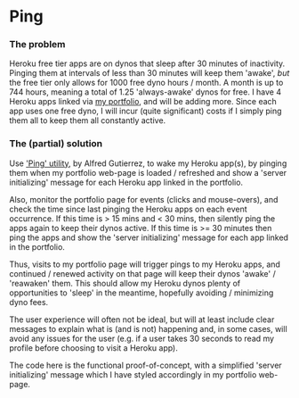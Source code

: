 # Ping

### The problem

Heroku free tier apps are on dynos that sleep after 30 minutes of inactivity. Pinging them at intervals of less than 30 minutes will keep them 'awake', _but_ the free tier only allows for 1000 free dyno hours / month. A month is up to 744 hours, meaning a total of 1.25 'always-awake' dynos for free. I have 4 Heroku apps linked via [my portfolio](https://simontharby.com/), and will be adding more. Since each app uses one free dyno, I will incur (quite significant) costs if I simply ping them all to keep them all constantly active.

### The (partial) solution

Use ['Ping' utility](http://github.com/alfg/ping.js), by Alfred Gutierrez, to wake my Heroku app(s), by pinging them when my portfolio web-page is loaded / refreshed and show a 'server initializing' message for each Heroku app linked in the portfolio.

Also, monitor the portfolio page for events (clicks and mouse-overs), and check the time since last pinging the Heroku apps on each event occurrence. If this time is > 15 mins and < 30 mins, then silently ping the apps again to keep their dynos active. If this time is >= 30 minutes then ping the apps and show the 'server initializing' message for each app linked in the portfolio.

Thus, visits to my portfolio page will trigger pings to my Heroku apps, and continued / renewed activity on that page will keep their dynos 'awake' / 'reawaken' them. This should allow my Heroku dynos plenty of opportunities to 'sleep' in the meantime, hopefully avoiding / minimizing dyno fees.

The user experience will often not be ideal, but will at least include clear messages to explain what is (and is not) happening and, in some cases, will avoid any issues for the user (e.g. if a user takes 30 seconds to read my profile before choosing to visit a Heroku app).

The code here is the functional proof-of-concept, with a simplified 'server initializing' message which I have styled accordingly in my portfolio web-page.
